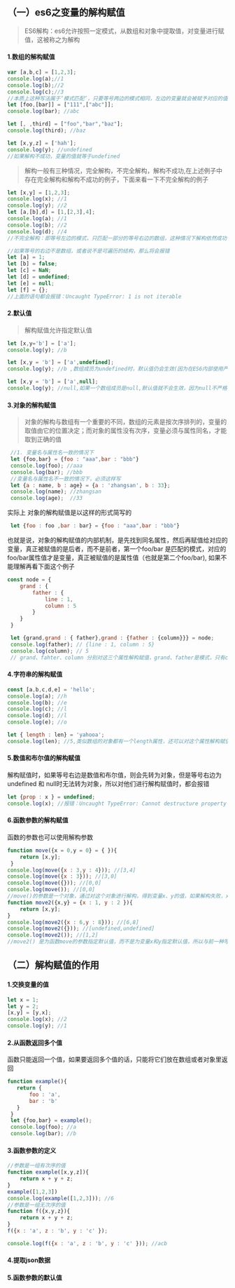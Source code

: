 ## （一）es6之变量的解构赋值

> ES6解构：es6允许按照一定模式，从数组和对象中提取值，对变量进行赋值，这被称之为解构

#### **1.数组的解构赋值**

```javascript
var [a,b,c] = [1,2,3];
console.log(a);//1
console.log(b);//2
console.log(c);//3
//本质上这种写法属于‘模式匹配‘，只要等号两边的模式相同，左边的变量就会被赋予对应的值
let [foo,[bar]] = ["111",["abc"]];
console.log(bar); //abc

let [, ,third] = ["foo","bar","baz"];
console.log(third); //baz

let [x,y,z] = ['hah'];
console.log(y); //undefined
//如果解构不成功，变量的值就等于undefined
```

> 解构一般有三种情况，完全解构，不完全解构，解构不成功,在上述例子中存在完全解构和解构不成功的例子，下面来看一下不完全解构的例子
>

```javascript
let [x,y] = [1,2,3];
console.log(x); //1
console.log(y); //2
let [a,[b],d] = [1,[2,3],4];
console.log(a); //1
console.log(b); //2
console.log(d); //4
//不完全解构：即等号左边的模式，只匹配一部分的等号右边的数组，这种情况下解构依然成功
```

```javascript
//如果等号的右边不是数组，或者说不是可遍历的结构，那么将会报错
let [a] = 1;
let [b] = false;
let [c] = NaN;
let [d] = undefined;
let [e] = null;
let [f] = {};
//上面的语句都会报错：Uncaught TypeError: 1 is not iterable
```




#### 2.默认值

> 解构赋值允许指定默认值

```javascript
let [x,y='b'] = ['a'];
console.log(y); //b

let [x,y = 'b'] = ['a',undefined];
console.log(y); //b ,数组成员为undefined时，默认值仍会生效(因为在ES6内部使用严格相等运算符‘===‘，判断一个位置是否有值，所以当一个数组成员严格等于undefined,默认值才会生效)

let [x,y = 'b'] = ['a',null];
console.log(y); //null,如果一个数组成员是null,默认值就不会生效，因为null不严格等于undefined
```

#### 3.对象的解构赋值

> 对象的解构与数组有一个重要的不同，数组的元素是按次序排列的，变量的取值由它的位置决定；而对象的属性没有次序，变量必须与属性同名，才能取到正确的值

```javascript
 //1. 变量名与属性名一致的情况下
 let {foo,bar} = {foo : "aaa",bar : "bbb"}
 console.log(foo); //aaa
 console.log(bar); //bbb
 //变量名与属性名不一致的情况下，必须这样写
 let {a : name, b : age} = {a : 'zhangsan', b : 33};
 console.log(name); //zhangsan
 console.log(age);  //33

```


实际上 对象的解构赋值是以这样的形式简写的

```javascript
 let {foo : foo ,bar : bar} = {foo : "aaa",bar : "bbb"}
```


也就是说，对象的解构赋值的内部机制，是先找到同名属性，然后再赋值给对应的变量，真正被赋值的是后者，而不是前者，第一个foo/bar 是匹配的模式，对应的foo/bar属性值才是变量，真正被赋值的是属性值（也就是第二个foo/bar), 如果不能理解再看下面这个例子

```javascript
const node = {
    grand : {
        father : {
            line : 1,
            column : 5
        }
    }
 }

 let {grand,grand : { father},grand : {father : {column}}} = node;
 console.log(father); // {line : 1, column : 5}
 console.log(column); // 5
 // grand、fahter、column 分别对这三个属性解构赋值，grand、father是模式，只有column 是变量
```

#### 4.字符串的解构赋值

```javascript
const [a,b,c,d,e] = 'hello';
console.log(a); //h
console.log(b); //e
console.log(c); //l
console.log(d); //l
console.log(e); //o

let { length : len} = 'yahooa';
console.log(len); //5,类似数组的对象都有一个length属性，还可以对这个属性解构赋值
```

#### 5.数值和布尔值的解构赋值

解构赋值时，如果等号右边是数值和布尔值，则会先转为对象，但是等号右边为undefined 和 null时无法转为对象，所以对他们进行解构赋值时，都会报错

```javascript
let {prop : x } = undefined;
console.log(x); //报错：Uncaught TypeError: Cannot destructure property `prop` of 'undefined' or 'null'
```


#### 6.函数参数的解构赋值

函数的参数也可以使用解构参数

```javascript
function move({x = 0,y = 0} = { }){
    return [x,y];
 }
console.log(move({x : 3,y : 4})); //[3,4]
console.log(move({x : 3})); //[3,0]
console.log(move({})); //[0,0]
console.log(move()); //[0,0]
//move()的参数是一个对象，通过对这个对象进行解构，得到变量x、y的值，如果解构失败，x和y 等于默认值
function move2({x,y} = {x : 1, y : 2 }){
    return [x,y];
}
console.log(move2({x : 6,y : 8})); //[6,8]
console.log(move2({})); //[undefined,undefined]
console.log(move2()); //[1,2]
//move2() 是为函数move的参数指定默认值，而不是为变量x和y指定默认值，所以与前一种写法的结果不太一样，undefined 就会触发函数的默认值
```

## （二）解构赋值的作用

#### 1.交换变量的值

```javascript
let x = 1;
let y = 2;
[x,y] = [y,x];
console.log(x); //2
console.log(y); //1
```

#### 2.从函数返回多个值 
函数只能返回一个值，如果要返回多个值的话，只能将它们放在数组或者对象里返回

```javascript
function example(){
   return {
       foo : 'a',
       bar : 'b'
   }
 }
 let {foo,bar} = example();
 console.log(foo); //a
 console.log(bar); //b
```

#### 3.函数参数的定义

```javascript
//参数是一组有次序的值
function example([x,y,z]){
    return x + y + z;
}
example([1,2,3])
console.log(example([1,2,3])); //6
//参数是一组无次序的值
function f({x,y,z}){
    return x + y + z;
}
f({x : 'a', z : 'b', y : 'c' });

console.log(f({x : 'a', z : 'b', y : 'c' })); //acb
```

#### 4.提取json数据 
#### 5.函数参数的默认值 



